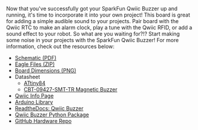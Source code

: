 Now that you've successfully got your SparkFun Qwiic Buzzer up and running, it's time to incorporate it into your own project! This board is great for adding a simple audible sound to your projects. Pair board with the Qwiic RTC to make an alarm clock, play a tune with the Qwiic RFID, or add a sound effect to your robot. So what are you waiting for?!? Start making some noise in your projects with the SparkFun Qwiic Buzzer! For more information, check out the resources below:

* [Schematic (PDF)](../assets/board_files/SparkFun_Qwiic_Buzzer_Schematic_V10.pdf)
* [Eagle Files (ZIP)](../assets/board_files/SparkFun_Qwiic_Buzzer_V10.zip)
* [Board Dimensions (PNG)](../assets/img/BOB-24474-Qwiic-Buzzer__Board_Dimensions.png)
* Datasheet
    * [ATtiny84](../assets/component_documentation/ATTINY84_Datasheet_doc8006.pdf)
    * [CBT-09427-SMT-TR Magnetic Buzzer](../assets/component_documentation/cbt-09427-smt-tr.pdf)
* [Qwiic Info Page](https://www.sparkfun.com/qwiic)
* [Arduino Library](https://github.com/sparkfun/SparkFun_Qwiic_Buzzer_Arduino_Library)
* [ReadtheDocs: Qwiic Buzzer](https://qwiic-buzzer-py.readthedocs.io/en/latest/)
* [Qwiic Buzzer Python Package](https://github.com/sparkfun/Qwiic_Buzzer_Py)
* [GitHub Hardware Repo](https://github.com/sparkfun/SparkFun_Qwiic_Buzzer)
